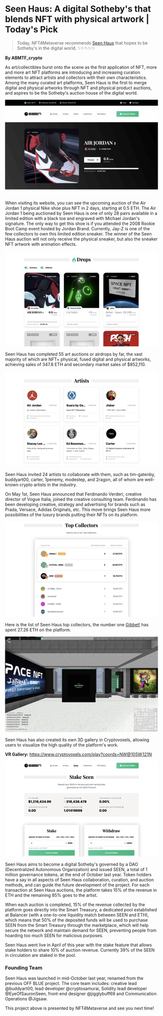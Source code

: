 # Seen Haus: A digital Sotheby's that blends NFT with physical artwork | Today's Pick

> Today, NFT4Metaverse recommends [Seen Haus](https://seen.haus/) that hopes to be Sotheby's in the digital world. ✨✨✨✨✨

**By ABMTF_crypto**

As art/collectibles burst onto the scene as the first application of NFT, more and more art NFT platforms are introducing and increasing curation elements to attract artists and collectors with their own characteristics. Among the many curated art platforms, Seen Haus is the first to merge digital and physical artworks through NFT and physical product auctions, and aspires to be the Sotheby's auction house of the digital world.

![](./cover.jpg)

When visiting its website, you can see the upcoming auction of the Air Jordan 1 physical Nike shoe plus NFT in 2 days, starting at 0.5 ETH. The Air Jordan 1 being auctioned by Seen Haus is one of only 28 pairs available in a limited edition with a black toe and engraved with Michael Jordan's signature. The only way to get this shoe is if you attended the 2008 Rookie Boot Camp event hosted by Jordan Brand. Currently, Jay-Z is one of the few collectors to own this limited edition sneaker. The winner of the Seen Haus auction will not only receive the physical sneaker, but also the sneaker NFT artwork with animation effects.

![](./drops.jpg)

Seen Haus has completed 55 art auctions or airdrops by far, the vast majority of which are NFT+ physical, fused digital and physical artworks, achieving sales of 347.8 ETH and secondary market sales of $852,110.

![](./artists.jpg)

Seen Haus invited 24 artists to collaborate with them, such as tim-gatenby, buddyart00, carter, 1penemy, modestep, and 2ragon, all of whom are well-known crypto artists in the industry.

On May 1st, Seen Haus announced that Ferdinando Verderi, creative director of Vogue Italia, joined the creative consulting team. Ferdinando has been developing creative, strategy and advertising for brands such as Prada, Versace, Adidas Originals, etc. This move brings Seen Haus more possibilities of the luxury brands putting their NFTs on its platform.

![](./collectors.jpg)

Here is the list of Seen Haus top collectors, the number one [Gibbet!](https://seen.haus/profile/0x8a83716acd66D9e1fb18c9b79540B72E04f80aC0) has spent 27.26 ETH on the platform.

![](./gallery.jpg)

Seen Haus has also created its own 3D gallery in Cryptovoxels, allowing users to visualize the high quality of the platform's work.

**VR Gallery:** https://www.cryptovoxels.com/play?coords=NW@105W,121N

![](./stake.jpg)

Seen Haus aims to become a digital Sotheby's governed by a DAO (Decentralized Autonomous Organization) and issued SEEN, a total of 1 million governance tokens, at the end of October last year. Token holders have a say in all aspects of Seen Haus collaboration, curation, and auction methods, and can guide the future development of the project. For each transaction at Seen Haus auctions, the platform takes 15% of the revenue in ETH and the remaining 85% goes to the artist.

When each auction is completed, 15% of the revenue collected by the platform goes directly into the Smart Treasury, a dedicated pool established at Balancer (with a one-to-one liquidity match between SEEN and ETH), which means that 50% of the deposited funds will be used to purchase SEEN from the Smart Treasury through the marketplace, which will help secure the network and maintain demand for SEEN, preventing people from hoarding too much SEEN for malicious purposes.

Seen Haus went live in April of this year with the stake feature that allows stake holders to share 10% of auction revenue. Currently 39% of the SEEN in circulation are staked in the pool.

### Founding Team

Seen Haus was launched in mid-October last year, renamed from the previous OFF BLUE project. The core team includes: creative lead @buddyart00, lead developer @cryptosamurai, Solidity lead developer @EyeOfSauronSeen, front-end designer @jigglybuff69 and Communication Operations @Jigsaw.

This project above is presented by NFT4Metaverse and see you next time!
